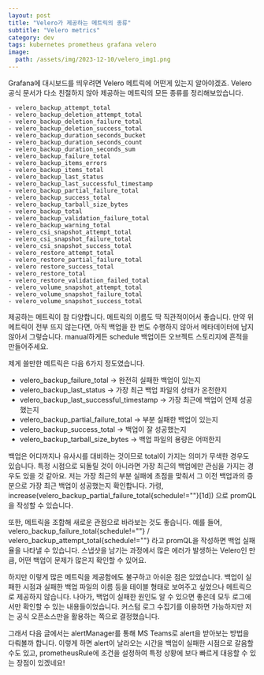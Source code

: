 ```yaml
---
layout: post
title: "Velero가 제공하는 메트릭의 종류"
subtitle: "Velero metrics"
category: dev
tags: kubernetes prometheus grafana velero
image:
  path: /assets/img/2023-12-10/velero_img1.png
---
```


 Grafana에 대시보드를 띄우려면 Velero 메트릭에 어떤게 있는지 알아야겠죠. 
 Velero 공식 문서가 다소 친절하지 않아 제공하는 메트릭의 모든 종류를 정리해보았습니다.

```
- velero_backup_attempt_total
- velero_backup_deletion_attempt_total
- velero_backup_deletion_failure_total
- velero_backup_deletion_success_total
- velero_backup_duration_seconds_bucket
- velero_backup_duration_seconds_count
- velero_backup_duration_seconds_sum
- velero_backup_failure_total
- velero_backup_items_errors
- velero_backup_items_total
- velero_backup_last_status
- velero_backup_last_successful_timestamp
- velero_backup_partial_failure_total
- velero_backup_success_total
- velero_backup_tarball_size_bytes
- velero_backup_total
- velero_backup_validation_failure_total
- velero_backup_warning_total
- velero_csi_snapshot_attempt_total
- velero_csi_snapshot_failure_total
- velero_csi_snapshot_success_total
- velero_restore_attempt_total
- velero_restore_partial_failure_total
- velero restore_success_total
- velero_restore_total
- velero_restore_validation_failed_total
- velero_volume_snapshot_attempt_total
- velero_volume_snapshot_failure_total
- velero_volume_snapshot_success_total
```

제공하는 메트릭이 참 다양합니다. 메트릭의 이름도 딱 직관적이어서 좋습니다.
만약 위 메트릭이 전부 뜨지 않는다면, 아직 백업을 한 번도 수행하지 않아서 메타데이터에 남지 않아서 그렇습니다.
manual하게든 schedule 백업이든 오브젝트 스토리지에 흔적을 만들어주세요.

제게 쓸만한 메트릭은 다음 6가지 정도였습니다.
- velero_backup_failure_total -> 완전히 실패한 백업이 있는지
- velero_backup_last_status -> 가장 최근 백업 파일의 상태가 온전한지
- velero_backup_last_successful_timestamp -> 가장 최근에 백업이 언제 성공했는지
- velero_backup_partial_failure_total -> 부분 실패한 백업이 있는지
- velero_backup_success_total -> 백업이 잘 성공했는지
- velero_backup_tarball_size_bytes -> 백업 파일의 용량은 어떠한지

백업은 어디까지나 유사시를 대비하는 것이므로 total이 가지는 의미가 무색한 경우도 있습니다. 
특정 시점으로 되돌릴 것이 아니라면 가장 최근의 백업에만 관심을 가지는 경우도 있을 것 같아요.
저는 가장 최근의 부분 실패에 초점을 맞춰서 그 이전 백업과의 증분으로 가장 최근 백업이 성공했는지 확인합니다.
가령, increase(velero_backup_partial_failure_total{schedule!=""}[1d])
으로 promQL을 작성할 수 있습니다.

또한, 메트릭을 조합해 새로운 관점으로 바라보는 것도 좋습니다. 
예를 들어, velero_backup_failure_total{schedule!=""} / velero_backup_attempt_total{schedule!=""}
라고 promQL을 작성하면 백업 실패율을 나타낼 수 있습니다.
스냅샷을 남기는 과정에서 많은 에러가 발생하는 Velero인 만큼, 어떤 백업이 문제가 많은지 확인할 수 있어요.

하지만 이렇게 많은 메트릭을 제공함에도 불구하고 아쉬운 점은 있었습니다.
백업이 실패한 시점과 실패한 백업 파일의 이름 등을 테이블 형태로 보여주고 싶었으나 메트릭으로 제공하지 않습니다. 
나아가, 백업이 실패한 원인도 알 수 있으면 좋은데 모두 로그에서만 확인할 수 있는 내용들이었습니다.
커스텀 로그 수집기를 이용하면 가능하지만 저는 공식 오픈소스만을 활용하는 쪽으로 결정했습니다.

그래서 다음 글에서는 alertManager를 통해 MS Teams로 alert을 받아보는 방법을 다뤄볼까 합니다.
이렇게 하면 alert이 날라오는 시간을 백업이 실패한 시점으로 갈음할 수도 있고, 
prometheusRule에 조건을 설정하여 특정 상황에 보다 빠르게 대응할 수 있는 장점이 있겠네요!